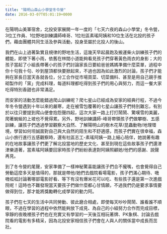 ```yaml
---
title: "陽明山森山小學堂冬令營"
date: 2016-03-07T05:01:19+0000
---
```


在陽明山美軍宿舍，北投安家展開一年一度的「七天六夜的森山小學堂」冬令營，3位工作員、1位野地訓練講師峰哥、1位社區素瑤阿姨和10位生活在北投的孩子們，藉由團體共同生活及參與活動，投身至屬於北投人的後山。

我們在山上過著紮實且規律的野地生活，這幾天早起晨跑及搬運柴火訓練孩子們的體能，即使下著小雨，依舊在林間小道能夠看見孩子們穿著黃色雨衣的身影；大的孩子當起了小組長帶著小的孩子們討論家長日要給爸爸媽媽準備什麼菜單，過程中你十句我十句、吵到屋頂都快要掀起來，不過也因為如此激烈的討論，孩子們才能夠在家長日當天各就各位，分工合作從市場買菜、切菜備料、甚至是用自己親手推砌製作的「窯」完成料理，每道料理都吃得到孩子們的用心與努力，而這一餐大家吃得特別香甜也非常滿足。 

而安家的活動怎麼能錯過爬山訓練呢？爬七星山已經成為安家的經典行程，不過今年冬令營遇到十年以來的嚴寒，走在被雪包覆著的七星山讓孩子們特別難忘，有別於以往只要提到爬山便會抱怨聲四起，這次大家一路上打打鬧鬧、驚嘆雪的美麗，爬著蜿蜒的上坡也不覺得累。另外，野地訓練講師-峰哥帶領孩子們做攀樹、五感訓練，讓孩子們透過學習觀察大自然、了解陽明山的樹木花草/昆蟲動物/地理環境，學習如何坦誠面對自己與大自然的陌生和不舒適感，而孩子們實在很幸福，森山小旅行進行五感觀察時，還有社區志工-素瑤阿姨一路上細心陪伴，她說著有趣的在地故事讓孩子們更了解北投當地的歷史文化、甚至到現在這些故事孩子們還津津樂道著，當素瑤阿姨要回家時孩子們紛紛表達對阿姨照顧她/他們的感謝、說聲再見。

到了冬令營的尾聲，安家準備了一樣神秘驚喜能讓孩子們合不攏嘴，也會覺得自己勞動這麼多天是值得的，那就是帶他/她們去戲院看場電影，孩子們滿心期待、嘰嘰呱呱討論著哪部電影好看、等下有沒有爆米花可以吃、有些孩子還是第一次進戲院呢！這時也不難發現當天要孩子們做什麼都心甘情願，不過我們仍是要求事情要做得到位，那才能將獎勵轉化成學習的動力阿。

孩子們在七天的生活中共同勞動、彼此磨合相處，即使每天吵吵鬧鬧、誰看誰不順眼，不過在學習的過程中依然能夠放下成見、為自己的小組努力合作而完成目標，寧靜的夜晚裡孩子們也在充實又有學習的一天後互相玩著牌、PK象棋、討論去戲院看的電影有多精采，因為北投安家相信孩子們會在人與人的關係當中成長而茁壯。
